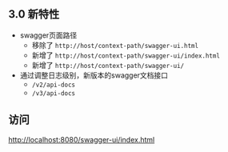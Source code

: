 ## 3.0 新特性
- swagger页面路径
   - 移除了 `http://host/context-path/swagger-ui.html`
   - 新增了 `http://host/context-path/swagger-ui/index.html`
   - 新增了 `http://host/context-path/swagger-ui/`
- 通过调整日志级别，新版本的swagger文档接口
   - `/v2/api-docs`
   - `/v3/api-docs`
## 访问
[http://localhost:8080/swagger-ui/index.html](http://localhost:8080/swagger-ui/index.html)